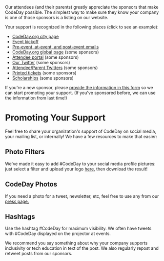 Our attendees (and their parents) greatly appreciate the sponsors that make CodeDay possible. The simplest way to make sure they know your company is one of those sponsors is a listing on our website.

Your support is recognized in the following places (click to see an example):

- <a href="/assets/placement-event.png" target="_blank">CodeDay.org city page</a>
- <a href="/assets/placement-kickoff.png" target="_blank">Event kickoff</a>
- <a href="/assets/placement-email.png" target="_blank">Pre-event, at-event, and post-event emails</a>
- <a href="/assets/placement-global.png" target="_blank">CodeDay.org global page</a> (some sponsors)
- <a href="/assets/placement-manage.png" target="_blank">Attendee portal</a> (some sponsors)
- <a href="/assets/placement-twitter-srnd.png" target="_blank">Our Twitter</a> (some sponsors)
- <a href="/assets/placement-twitter-attendee.png" target="_blank">Attendee/Parent Twitters</a> (some sponsors)
- <a href="/assets/placement-ticket.png" target="_blank">Printed tickets</a> (some sponsors)
- <a href="/assets/placement-scholarship.png" target="_blank">Scholarships</a> (some sponsors)

If you're a new sponsor, please [provide the information in this form](https://srnd.wufoo.com/forms/sponsor-website-submission/) so we can start promoting your support. (If you've sponsored before, we can use the information from last time!)

# Promoting Your Support

Feel free to share your organization's support of CodeDay on social media, your mailing list, or internally! We have a few resources to make that easier:

## Photo Filters

We've made it easy to add #CodeDay to your social media profile pictures: just select a filter and upload your logo [here,](https://codeday.org/share?staff) then download the result!

## CodeDay Photos

If you need a photo for a tweet, newsletter, etc, feel free to use any from our [press page.](https://srnd.org/press)

## Hashtags

Use the hashtag #CodeDay for maximum visibility. We often have tweets with #CodeDay displayed on the projector at events.

We recommend you say something about why your company supports inclusivity or tech education in text of the post. We also regularly repost and retweet posts from our sponsors.
